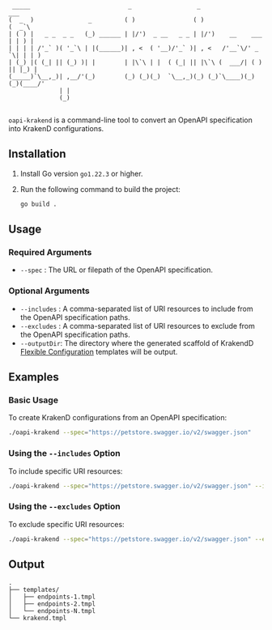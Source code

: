 
```

 _____                           _                  _                    ___   
(  _  )               _         ( )                ( )                  (  _`\ 
| ( ) |   _ _  _ _   (_) ______ | |/')  _ __   _ _ | |/')    __    ___  | | ) |
| | | | /'_` )( '_`\ | |(______)| , <  ( '__)/'_` )| , <   /'__`\/' _ `\| | | )
| (_) |( (_| || (_) )| |        | |\`\ | |  ( (_| || |\`\ (  ___/| ( ) || |_) |
(_____)`\__,_)| ,__/'(_)        (_) (_)(_)  `\__,_)(_) (_)`\____)(_) (_)(____/'
              | |                                                              
              (_)                                                              
                                                            
```



`oapi-krakend` is a command-line tool to convert an OpenAPI specification into KrakenD configurations.

## Installation

1. Install Go version `go1.22.3` or higher.
2. Run the following command to build the project:
   
    ```sh
    go build .
    ```

## Usage

### Required Arguments

- `--spec` : The URL or filepath of the OpenAPI specification.

### Optional Arguments

- `--includes` : A comma-separated list of URI resources to include from the OpenAPI specification paths.
- `--excludes` : A comma-separated list of URI resources to exclude from the OpenAPI specification paths.
- `--outputDir`: The directory where the generated scaffold of KrakendD [Flexible Configuration](https://www.krakend.io/docs/configuration/flexible-config/) templates will be output.

## Examples

### Basic Usage

To create KrakenD configurations from an OpenAPI specification:

```sh
./oapi-krakend --spec="https://petstore.swagger.io/v2/swagger.json"
```

### Using the `--includes` Option

To include specific URI resources:

```sh
./oapi-krakend --spec="https://petstore.swagger.io/v2/swagger.json" --includes="pet,store"
```

### Using the `--excludes` Option

To exclude specific URI resources:

```sh
./oapi-krakend --spec="https://petstore.swagger.io/v2/swagger.json" --excludes="store"
```


## Output

```plaintext
.
├── templates/
│   ├── endpoints-1.tmpl
│   ├── endpoints-2.tmpl
│   └── endpoints-N.tmpl
└── krakend.tmpl